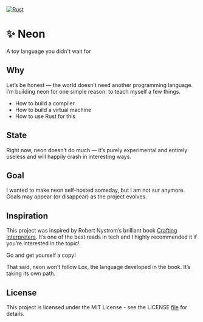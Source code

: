[![Rust](https://github.com/patbuc/neon/actions/workflows/rust.yml/badge.svg)](https://github.com/patbuc/neon/actions/workflows/rust.yml)

# ✨ Neon

A toy language you didn't wait for

## Why

Let’s be honest — the world doesn’t need another programming language.
I’m building neon for one simple reason: to teach myself a few things.

- How to build a compiler
- How to build a virtual machine
- How to use Rust for this

## State

Right now, neon doesn’t do much — it’s purely experimental and entirely useless and will happily crash in interesting
ways.

## Goal

I wanted to make neon self-hosted someday, but I am not sur anymore. Goals may appear (or disappear) as the project
evolves.

## Inspiration

This project was inspired by Robert Nystrom’s brilliant book [Crafting Interpreters](https://craftinginterpreters.com/).
It’s one of the best reads in tech and I highly recommended it if you’re interested in the topic!

Go and get yourself a copy!

That said, neon won’t follow Lox, the language developed in the book. It’s taking its own path.

## License

This project is licensed under the MIT License - see the
LICENSE [file](https://github.com/patbuc/neon/blob/main/LICENSE) for details.
